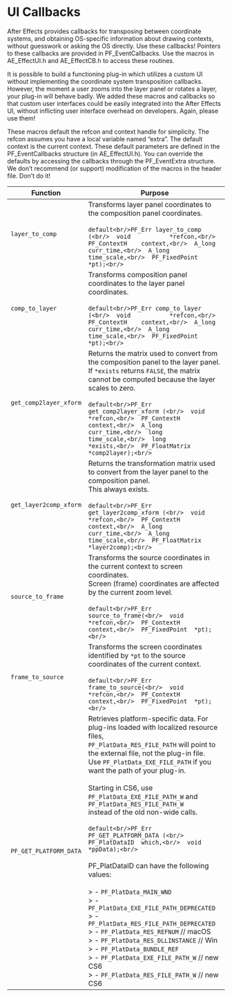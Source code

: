 # UI Callbacks

After Effects provides callbacks for transposing between coordinate systems, and obtaining OS-specific information about drawing contexts, without guesswork or asking the OS directly. Use these callbacks! Pointers to these callbacks are provided in PF_EventCallbacks. Use the macros in AE_EffectUI.h and AE_EffectCB.h to access these routines.

It is possible to build a functioning plug-in which utilizes a custom UI without implementing the coordinate system transposition callbacks. However, the moment a user zooms into the layer panel or rotates a layer, your plug-in will behave badly. We added these macros and callbacks so that custom user interfaces could be easily integrated into the After Effects UI, without inflicting user interface overhead on developers. Again, please use them!

These macros default the refcon and context handle for simplicity. The refcon assumes you have a local variable named “extra”. The default context is the current context. These default parameters are defined in the PF_EventCallbacks structure (in AE_EffectUI.h). You can override the defaults by accessing the callbacks through the PF_EventExtra structure. We don’t recommend (or support) modification of the macros in the header file. Don’t do it!

| **Function**           | **Purpose**                                                                                                                                                                                                                                                                                                                                                                                                                                                                                                                                                                                                                                                                                                                                                                                                                                                                                                                           |
|------------------------|---------------------------------------------------------------------------------------------------------------------------------------------------------------------------------------------------------------------------------------------------------------------------------------------------------------------------------------------------------------------------------------------------------------------------------------------------------------------------------------------------------------------------------------------------------------------------------------------------------------------------------------------------------------------------------------------------------------------------------------------------------------------------------------------------------------------------------------------------------------------------------------------------------------------------------------|
| `layer_to_comp`        | Transforms layer panel coordinates to the composition panel coordinates.<br/><br/>```default<br/>PF_Err layer_to_comp (<br/>  void           *refcon,<br/>  PF_ContextH    context,<br/>  A_long         curr_time,<br/>  A_long         time_scale,<br/>  PF_FixedPoint  *pt);<br/>```                                                                                                                                                                                                                                                                                                                                                                                                                                                                                                                                                                                                                                               |
| `comp_to_layer`        | Transforms composition panel coordinates to the layer panel coordinates.<br/><br/>```default<br/>PF_Err comp_to_layer (<br/>  void           *refcon,<br/>  PF_ContextH    context,<br/>  A_long         curr_time,<br/>  A_long         time_scale,<br/>  PF_FixedPoint  *pt);<br/>```                                                                                                                                                                                                                                                                                                                                                                                                                                                                                                                                                                                                                                               |
| `get_comp2layer_xform` | Returns the matrix used to convert from the composition panel to the layer panel.<br/>If `*exists` returns `FALSE`, the matrix cannot be computed because the layer scales to zero.<br/><br/>```default<br/>PF_Err get_comp2layer_xform (<br/>  void            *refcon,<br/>  PF_ContextH     context,<br/>  A_long          curr_time,<br/>  long            time_scale,<br/>  long            *exists,<br/>  PF_FloatMatrix  *comp2layer);<br/>```                                                                                                                                                                                                                                                                                                                                                                                                                                                                                 |
| `get_layer2comp_xform` | Returns the transformation matrix used to convert from the layer panel to the composition panel.<br/>This always exists.<br/><br/>```default<br/>PF_Err get_layer2comp_xform (<br/>  void            *refcon,<br/>  PF_ContextH     context,<br/>  A_long          curr_time,<br/>  A_long          time_scale,<br/>  PF_FloatMatrix  *layer2comp);<br/>```                                                                                                                                                                                                                                                                                                                                                                                                                                                                                                                                                                           |
| `source_to_frame`      | Transforms the source coordinates in the current context to screen coordinates.<br/>Screen (frame) coordinates are affected by the current zoom level.<br/><br/>```default<br/>PF_Err source_to_frame(<br/>  void           *refcon,<br/>  PF_ContextH    context,<br/>  PF_FixedPoint  *pt);<br/>```                                                                                                                                                                                                                                                                                                                                                                                                                                                                                                                                                                                                                                 |
| `frame_to_source`      | Transforms the screen coordinates identified by `*pt` to the source coordinates of the current context.<br/><br/>```default<br/>PF_Err frame_to_source(<br/>  void           *refcon,<br/>  PF_ContextH    context,<br/>  PF_FixedPoint  *pt);<br/>```                                                                                                                                                                                                                                                                                                                                                                                                                                                                                                                                                                                                                                                                                |
| `PF_GET_PLATFORM_DATA` | Retrieves platform-specific data. For plug-ins loaded with localized resource files,<br/>`PF_PlatData_RES_FILE_PATH` will point to the external file, not the plug-in file.<br/>Use `PF_PlatData_EXE_FILE_PATH` if you want the path of your plug-in.<br/><br/>Starting in CS6, use `PF_PlatData_EXE_FILE_PATH_W` and `PF_PlatData_RES_FILE_PATH_W`<br/>instead of the old non-wide calls.<br/><br/>```default<br/>PF_Err PF_GET_PLATFORM_DATA (<br/>  PF_PlatDataID  which,<br/>  void           *ppData);<br/>```<br/><br/>PF_PlatDataID can have the following values:<br/><br/>> - `PF_PlatData_MAIN_WND`<br/>> - `PF_PlatData_EXE_FILE_PATH_DEPRECATED`<br/>> - `PF_PlatData_RES_FILE_PATH_DEPRECATED`<br/>> - `PF_PlatData_RES_REFNUM` // macOS<br/>> - `PF_PlatData_RES_DLLINSTANCE` // Win<br/>> - `PF_PlatData_BUNDLE_REF`<br/>> - `PF_PlatData_EXE_FILE_PATH_W` // new CS6<br/>> - `PF_PlatData_RES_FILE_PATH_W` // new CS6 |
